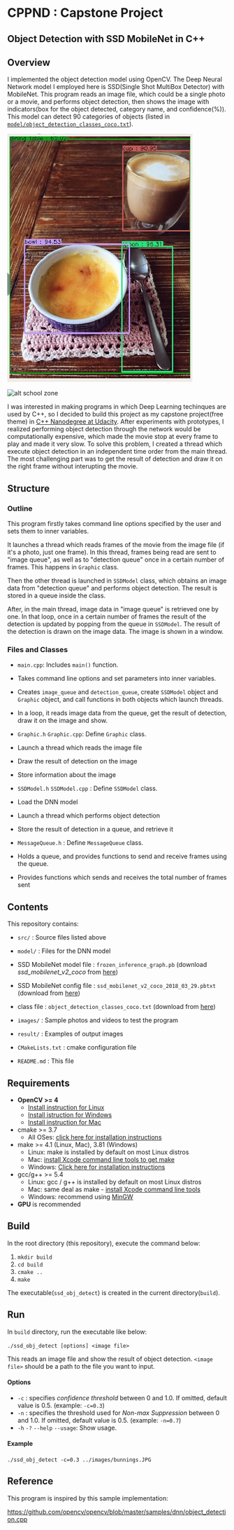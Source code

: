 # CPPND : Capstone Project
## Object Detection with SSD MobileNet in C++

## Overview
I implemented the object detection model using OpenCV. The Deep Neural Network model I employed here is SSD(Single Shot MultiBox Detector) with MobileNet. This program reads an image file, which could be a single photo or a movie, and performs object detection, then shows the image with indicators(box for the object detected, category name, and confidence(%)). This model can detect 90 categories of objects (listed in [`model/object_detection_classes_coco.txt`](model/object_detection_classes_coco.txt)).

![alt sweets](result/sweets_result.jpg)


![alt school zone](result/schoolzone_result.gif)

I was interested in making programs in which Deep Learning techinques are used by C++, so I decided to build this project as my capstone project(free theme) in [C++ Nanodegree at Udacity](https://www.udacity.com/course/c-plus-plus-nanodegree--nd213). After experiments with prototypes, I realized performing object detection through the network would be computationally expensive, which made the movie stop at every frame to play and made it very slow. To solve this problem, I created a thread which execute object detection in an independent time order from the main thread. The most challenging part was to get the result of detection and draw it on the right frame without interupting the movie.


## Structure

### Outline
This program firstly takes command line options specified by the user and sets them to inner variables.

It launches a thread which reads frames of the movie from the image file (if it's a photo, just one frame). In this thread, frames being read are sent to "image queue", as well as to "detection queue" once in a certain number of frames. This happens in `Graphic` class.

Then the other thread is launched in `SSDModel` class, which obtains an image data from "detection queue" and performs object detection. The result is stored in a queue inside the class.

After, in the main thread, image data in "image queue" is retrieved one by one. In that loop, once in a certain number of frames the result of the detection is updated by popping from the queue in `SSDModel`. The result of the detection is drawn on the image data. The image is shown in a window.

### Files and Classes
- `main.cpp`: Includes `main()` function.
 - Takes command line options and set parameters into inner variables.
 - Creates `image_queue` and `detection_queue`, create `SSDModel` object and `Graphic` object, and call functions in both objects which launch threads.
 - In a loop, it reads image data from the queue, get the result of detection, draw it on the image and show.


- `Graphic.h` `Graphic.cpp`: Define `Graphic` class.
 - Launch a thread which reads the image file
 - Draw the result of detection on the image
 - Store information about the image


- `SSDModel.h` `SSDModel.cpp` : Define `SSDModel` class.
 - Load the DNN model
 - Launch a thread which performs object detection
 - Store the result of detection in a queue, and retrieve it


- `MessageQueue.h` : Define `MessageQueue` class.
 - Holds a queue, and provides functions to send and receive frames using the queue.
 - Provides functions which sends and receives the total number of frames sent

## Contents
This repository contains:
- `src/` : Source files listed above
- `model/` : Files for the DNN model
 - SSD MobileNet model file : `frozen_inference_graph.pb` (download *ssd_mobilenet_v2_coco* from [here](https://github.com/tensorflow/models/blob/master/research/object_detection/g3doc/detection_model_zoo.md))
 - SSD MobileNet config file : `ssd_mobilenet_v2_coco_2018_03_29.pbtxt` (download from [here](https://github.com/opencv/opencv_extra/tree/master/testdata/dnn))
 - class file : `object_detection_classes_coco.txt` (download from [here](https://github.com/opencv/opencv/tree/master/samples/data/dnn))


- `images/` : Sample photos and videos to test the program
- `result/` : Examples of output images
- `CMakeLists.txt` : cmake configuration file
- `README.md` : This file

## Requirements
- **OpenCV >= 4**
  - [Install instruction for Linux](https://docs.opencv.org/4.1.1/d7/d9f/tutorial_linux_install.html)
  - [Install istruction for Windows](https://www.learnopencv.com/install-opencv-4-on-windows/)
  - [Install instruction for Mac](https://www.learnopencv.com/install-opencv-4-on-macos/)
- cmake >= 3.7
    * All OSes: [click here for installation instructions](https://cmake.org/install/)
- make >= 4.1 (Linux, Mac), 3.81 (Windows)
    * Linux: make is installed by default on most Linux distros
    * Mac: [install Xcode command line tools to get make](https://developer.apple.com/xcode/features/)
    * Windows: [Click here for installation instructions](http://gnuwin32.sourceforge.net/packages/make.htm)
- gcc/g++ >= 5.4
    * Linux: gcc / g++ is installed by default on most Linux distros
    * Mac: same deal as make - [install Xcode command line tools](https://developer.apple.com/xcode/features/)
    * Windows: recommend using [MinGW](http://www.mingw.org/)
- **GPU** is recommended

## Build
In the root directory (this repository), execute the command below:
1. `mkdir build`
2. `cd build`
3. `cmake ..`
4. `make`

The executable(`ssd_obj_detect`) is created in the current directory(`build`).

## Run
In `build` directory, run the executable like below:

`./ssd_obj_detect [options] <image file>`

This reads an image file and show the result of object detection. `<image file>` should be a path to the file you want to input.

#### Options
 - `-c` : specifies *confidence threshold* between 0 and 1.0. If omitted, default value is 0.5. (example: `-c=0.3`)
 - `-n` : specifies the threshold used for *Non-max Suppression* between 0 and 1.0. If omitted, default value is 0.5. (example: `-n=0.7`)
 - `-h` `-?` `--help` `--usage`: Show usage.


#### Example

`./ssd_obj_detect -c=0.3 ../images/bunnings.JPG`




## Reference
This program is inspired by this sample implementation:

https://github.com/opencv/opencv/blob/master/samples/dnn/object_detection.cpp
